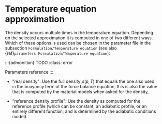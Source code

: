 
# Temperature equation approximation

The density occurs multiple times in the temperature equation.
Depending on the selected approximation it is computed in one of two different ways.
Which of these options is used can be chosen in the parameter file in the subsection `Formulation/Temperature equation` (see also {ref}`parameters:Formulation/Temperature equation`):

:::{admonition} TODO
:class: error

Parameters reference
:::

-   "real density": Use the full density $\rho(p,T)$ that equals the one also used in the buoyancy term of the force balance equation; this is also the value that is computed by the material models when asked for the density,

-   "reference density profile": Use the density as computed for the reference profile (which can be constant, an adiabatic profile, or an entirely different function, and is determined by the adiabatic conditions model).

